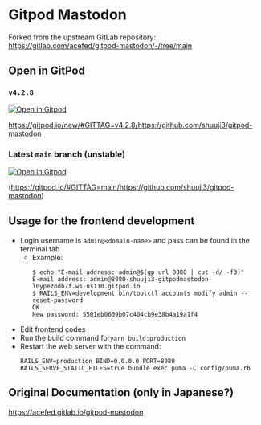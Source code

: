# Gitpod Mastodon

Forked from the upstream GitLab repository: https://gitlab.com/acefed/gitpod-mastodon/-/tree/main

## Open in GitPod

### `v4.2.8`

[![Open in Gitpod](https://gitpod.io/button/open-in-gitpod.svg)](https://gitpod.io/#GITTAG=v4.2.8/https://github.com/shuuji3/gitpod-mastodon)

https://gitpod.io/new/#GITTAG=v4.2.8/https://github.com/shuuji3/gitpod-mastodon

### Latest `main` branch (unstable)

[![Open in Gitpod](https://gitpod.io/button/open-in-gitpod.svg)](https://gitpod.io/#GITTAG=main/https://github.com/shuuji3/gitpod-mastodon)

(https://gitpod.io/#GITTAG=main/https://github.com/shuuji3/gitpod-mastodon)

## Usage for the frontend development

- Login username is `admin@<domain-name>` and pass can be found in the terminal tab
  - Example:
    ```shell  
    $ echo "E-mail address: admin@$(gp url 8080 | cut -d/ -f3)"
    E-mail address: admin@8080-shuuji3-gitpodmastodon-l0ypezodb7f.ws-us110.gitpod.io
    $ RAILS_ENV=development bin/tootctl accounts modify admin --reset-password
    OK
    New password: 5501eb0609b07c404cb9e38b4a19a1f4
    ```
- Edit frontend codes
- Run the build command for`yarn build:production`
- Restart the web server with the command:
  ```shell
  RAILS_ENV=production BIND=0.0.0.0 PORT=8080 RAILS_SERVE_STATIC_FILES=true bundle exec puma -C config/puma.rb
  ```

## Original Documentation (only in Japanese?)

https://acefed.gitlab.io/gitpod-mastodon
